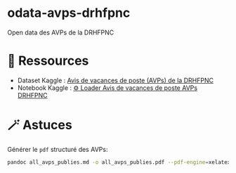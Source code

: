 # odata-avps-drhfpnc

Open data des AVPs de la DRHFPNC

# 📑 Ressources

- Dataset Kaggle : [Avis de vacances de poste (AVPs) de la DRHFPNC](https://www.kaggle.com/datasets/adriensales/avis-de-vacances-de-poste-avps-de-la-drhfpnc)
- Notebook Kaggle : [⚙ Loader Avis de vacances de poste AVPs DRHFPNC](https://www.kaggle.com/code/adriensales/loader-avis-de-vacances-de-poste-avps-drhfpnc)

# 🪄 Astuces

Générer le `pdf` structuré des AVPs:

```sh
pandoc all_avps_publies.md -o all_avps_publies.pdf --pdf-engine=xelatex

```
